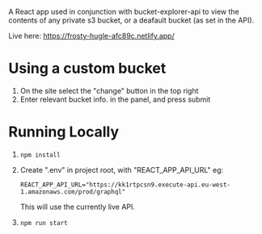 A React app used in conjunction with bucket-explorer-api to view the contents of any private s3 bucket, or a deafault bucket (as set in the API).

Live here: https://frosty-hugle-afc89c.netlify.app/

# Using a custom bucket

1. On the site select the "change" button in the top right
2. Enter relevant bucket info. in the panel, and press submit

# Running Locally

1. `npm install`
2. Create ".env" in project root, with "REACT_APP_API_URL" eg:

   ```
   REACT_APP_API_URL="https://kk1rtpcsn9.execute-api.eu-west-1.amazonaws.com/prod/graphql"

   ```

   This will use the currently live API.

3. `npm run start`
